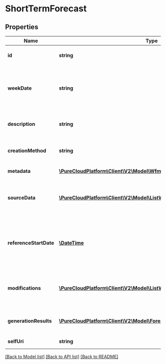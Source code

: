 # ShortTermForecast

## Properties
Name | Type | Description | Notes
------------ | ------------- | ------------- | -------------
**id** | **string** | The id of the short term forecast | 
**weekDate** | **string** | The weekDate of the short term forecast in yyyy-MM-dd format | 
**description** | **string** | The description of the short term forecast | [optional] 
**creationMethod** | **string** | The method used to create this forecast | [optional] 
**metadata** | [**\PureCloudPlatform\Client\V2\Model\WfmVersionedEntityMetadata**](WfmVersionedEntityMetadata.md) | Metadata for this forecast | 
**sourceData** | [**\PureCloudPlatform\Client\V2\Model\ListWrapperForecastSourceDayPointer**](ListWrapperForecastSourceDayPointer.md) | The source data references and metadata for this forecast | [optional] 
**referenceStartDate** | [**\DateTime**](\DateTime.md) | ISO-8601 date that serves as the reference date for interval-based modifications | [optional] 
**modifications** | [**\PureCloudPlatform\Client\V2\Model\ListWrapperWfmForecastModification**](ListWrapperWfmForecastModification.md) | The modifications that have been applied to this forecast | [optional] 
**generationResults** | [**\PureCloudPlatform\Client\V2\Model\ForecastGenerationResult**](ForecastGenerationResult.md) | Forecast generation results, if applicable | [optional] 
**selfUri** | **string** | The URI for this object | [optional] 

[[Back to Model list]](../README.md#documentation-for-models) [[Back to API list]](../README.md#documentation-for-api-endpoints) [[Back to README]](../README.md)


